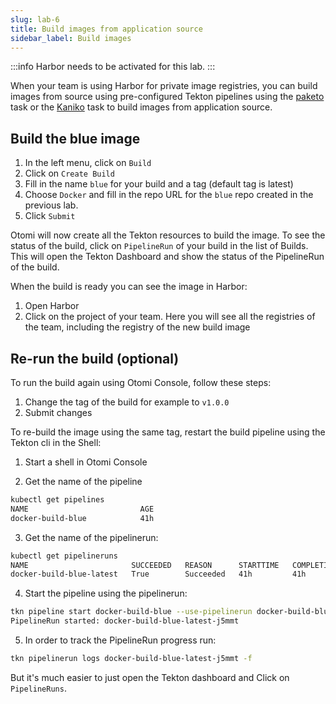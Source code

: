 ```yaml
---
slug: lab-6
title: Build images from application source
sidebar_label: Build images
---
```


:::info
Harbor needs to be activated for this lab.
:::

When your team is using Harbor for private image registries, you can build images from source using pre-configured Tekton pipelines using the [paketo](https://buildpacks.io/docs/buildpack-author-guide/package-a-buildpack/) task or the [Kaniko](https://github.com/GoogleContainerTools/kaniko) task to build images from application source.

## Build the blue image

1. In the left menu, click on `Build`
2. Click on `Create Build`
3. Fill in the name `blue` for your build and a tag (default tag is latest)
4. Choose `Docker` and fill in the repo URL for the `blue` repo created in the previous lab.
5. Click `Submit`

Otomi will now create all the Tekton resources to build the image. To see the status of the build, click on `PipelineRun` of your build in the list of Builds. This will open the Tekton Dashboard and show the status of the PipelineRun of the build.

When the build is ready you can see the image in Harbor:

1. Open Harbor
2. Click on the project of your team. Here you will see all the registries of the team, including the registry of the new build image

## Re-run the build (optional)

To run the build again using Otomi Console, follow these steps:

1. Change the tag of the build for example to `v1.0.0`
2. Submit changes

To re-build the image using the same tag, restart the build pipeline using the Tekton cli in the Shell:

1. Start a shell in Otomi Console

2. Get the name of the pipeline

```bash
kubectl get pipelines
NAME                         AGE
docker-build-blue            41h
```

3. Get the name of the pipelinerun:

```bash
kubectl get pipelineruns
NAME                       SUCCEEDED   REASON      STARTTIME   COMPLETIONTIME
docker-build-blue-latest   True        Succeeded   41h         41h
```

4. Start the pipeline using the pipelinerun:

```bash
tkn pipeline start docker-build-blue --use-pipelinerun docker-build-blue-latest
PipelineRun started: docker-build-blue-latest-j5mmt
```

5. In order to track the PipelineRun progress run:

```bash
tkn pipelinerun logs docker-build-blue-latest-j5mmt -f
```

But it's much easier to just open the Tekton dashboard and Click on `PipelineRuns`.
